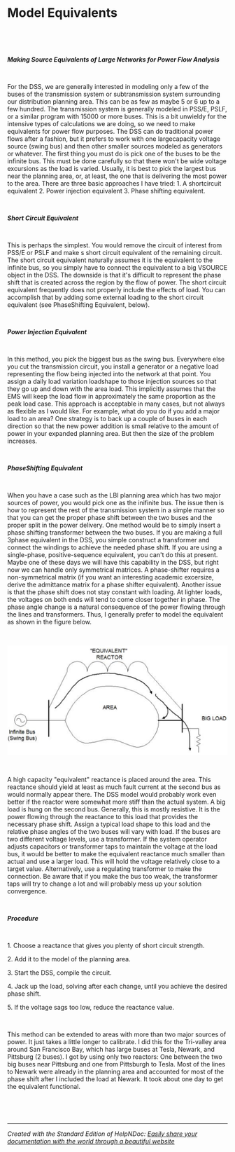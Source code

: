 # Model Equivalents

&nbsp;

&nbsp;

***Making Source Equivalents of Large Networks for Power Flow Analysis***

&nbsp;

For the DSS, we are generally interested in modeling only a few of the buses of the transmission system or subtransmission system surrounding our distribution planning area. This can be as few as maybe 5 or 6 up to a few hundred. The transmission system is generally modeled in PSS/E, PSLF, or a similar program with 15000 or more buses. This is a bit unwieldy for the intensive types of calculations we are doing, so we need to make equivalents for power flow purposes. The DSS can do traditional power flows after a fashion, but it prefers to work with one largecapacity voltage source (swing bus) and then other smaller sources modeled as generators or whatever. The first thing you must do is pick one of the buses to be the infinite bus. This must be done carefully so that there won't be wide voltage excursions as the load is varied. Usually, it is best to pick the largest bus near the planning area, or, at least, the one that is delivering the most power to the area. There are three basic approaches I have tried: 1. A shortcircuit equivalent 2. Power injection equivalent 3. Phase shifting equivalent.

&nbsp;

***Short Circuit Equivalent***

&nbsp;

This is perhaps the simplest. You would remove the circuit of interest from PSS/E or PSLF and make s short circuit equivalent of the remaining circuit. The short circuit equivalent naturally assumes it is the equivalent to the infinite bus, so you simply have to connect the equivalent to a big VSOURCE object in the DSS. The downside is that it's difficult to represent the phase shift that is created across the region by the flow of power. The short circuit equivalent frequently does not properly include the effects of load. You can accomplish that by adding some external loading to the short circuit equivalent (see PhaseShifting Equivalent, below).

&nbsp;

***Power Injection Equivalent***

&nbsp;

In this method, you pick the biggest bus as the swing bus. Everywhere else you cut the transmission circuit, you install a generator or a negative load representing the flow being injected into the network at that point. You assign a daily load variation loadshape to those injection sources so that they go up and down with the area load. This implicitly assumes that the EMS will keep the load flow in approximately the same proportion as the peak load case. This approach is acceptable in many cases, but not always as flexible as I would like. For example, what do you do if you add a major load to an area? One strategy is to back up a couple of buses in each direction so that the new power addition is small relative to the amount of power in your expanded planning area. But then the size of the problem increases.

&nbsp;

***PhaseShifting Equivalent***

&nbsp;

When you have a case such as the LBI planning area which has two major sources of power, you would pick one as the inifinite bus. The issue then is how to represent the rest of the transmission system in a simple manner so that you can get the proper phase shift between the two buses and the proper split in the power delivery. One method would be to simply insert a phase shifting transformer between the two buses. If you are making a full 3phase equivalent in the DSS, you simple construct a transformer and connect the windings to achieve the needed phase shift. If you are using a single-phase, positive-sequence equivalent, you can't do this at present. Maybe one of these days we will have this capability in the DSS, but right now we can handle only symmetrical matrices. A phase-shifter requires a non-symmetrical matrix (if you want an interesting academic excersize, derive the admittance matrix for a phase shifter equivalent). Another issue is that the phase shift does not stay constant with loading. At lighter loads, the voltages on both ends will tend to come closer together in phase. The phase angle change is a natural consequence of the power flowing through the lines and transformers. Thus, I generally prefer to model the equivalent as shown in the figure below.

&nbsp;

![Image](<lib/NewItem52.png>)

&nbsp;

A high capacity "equivalent" reactance is placed around the area. This reactance should yield at least as much fault current at the second bus as would normally appear there. The DSS model would probably work even better if the reactor were somewhat more stiff than the actual system. A big load is hung on the second bus. Generally, this is mostly resistive. It is the power flowing through the reactance to this load that provides the necessary phase shift. Assign a typical load shape to this load and the relative phase angles of the two buses will vary with load. If the buses are two different voltage levels, use a transformer. If the system operator adjusts capacitors or transformer taps to maintain the voltage at the load bus, it would be better to make the equivalent reactance much smaller than actual and use a larger load. This will hold the voltage relatively close to a target value. Alternatively, use a regulating transformer to make the connection. Be aware that if you make the bus too weak, the transformer taps will try to change a lot and will probably mess up your solution convergence.

&nbsp;

***Procedure***

&nbsp;

&#49;. Choose a reactance that gives you plenty of short circuit strength.

&#50;. Add it to the model of the planning area.

&#51;. Start the DSS, compile the circuit.

&#52;. Jack up the load, solving after each change, until you achieve the desired phase shift.

&#53;. If the voltage sags too low, reduce the reactance value.

&nbsp;

This method can be extended to areas with more than two major sources of power. It just takes a little longer to calibrate. I did this for the Tri-valley area around San Francisco Bay, which has large buses at Tesla, Newark, and Pittsburg (2 buses). I got by using only two reactors: One between the two big buses near Pittsburg and one from Pittsburgh to Tesla. Most of the lines to Newark were already in the planning area and accounted for most of the phase shift after I included the load at Newark. It took about one day to get the equivalent functional.

&nbsp;

&nbsp;


***
_Created with the Standard Edition of HelpNDoc: [Easily share your documentation with the world through a beautiful website](<https://www.helpndoc.com/feature-tour/produce-html-websites/>)_
